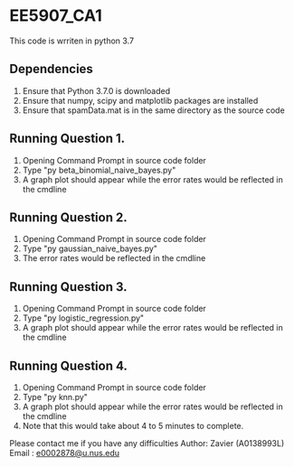 # EE5907_CA1

This code is wrriten in python 3.7

## Dependencies
1. Ensure that Python 3.7.0 is downloaded
2. Ensure that numpy, scipy and matplotlib packages are installed
3. Ensure that spamData.mat is in the same directory as the source code

## Running Question 1.
1. Opening Command Prompt in source code folder
2. Type "py beta_binomial_naive_bayes.py"
3. A graph plot should appear while the error rates would be reflected in the cmdline

## Running Question 2.
1. Opening Command Prompt in source code folder
2. Type "py gaussian_naive_bayes.py"
3. The error rates would be reflected in the cmdline

## Running Question 3.
1. Opening Command Prompt in source code folder
2. Type "py logistic_regression.py"
3. A graph plot should appear while the error rates would be reflected in the cmdline

## Running Question 4.
1. Opening Command Prompt in source code folder
2. Type "py knn.py"
3. A graph plot should appear while the error rates would be reflected in the cmdline
4. Note that this would take about 4 to 5 minutes to complete.

Please contact me if you have any difficulties
Author: Zavier (A0138993L)
Email : e0002878@u.nus.edu
